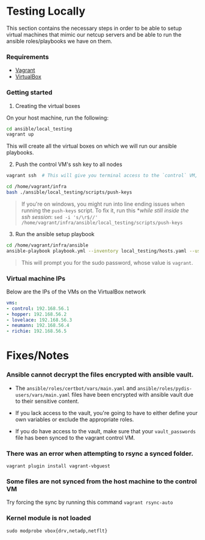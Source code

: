 # Testing Locally

This section contains the necessary steps in order to be able to setup virtual machines that mimic our netcup servers and be able to run the ansible roles/playbooks we have on them.

### Requirements

- [Vagrant](https://developer.hashicorp.com/vagrant/docs/installation)
- [VirtualBox](https://www.virtualbox.org/wiki/Downloads)


### Getting started

1. Creating the virtual boxes

On your host machine, run the following:

```bash
cd ansible/local_testing
vagrant up
```

This will create all the virtual boxes on which we will run our ansible playbooks.

2. Push the control VM's ssh key to all nodes


```bash
vagrant ssh  # This will give you terminal access to the `control` VM, which we will use as the ansible control node.

cd /home/vagrant/infra
bash ./ansible/local_testing/scripts/push-keys
```

> If you're on windows, you might run into line ending issues when running the `push-keys` script.
> To fix it, run this **while still inside the ssh session*: `sed -i 's/\r$//' /home/vagrant/infra/ansible/local_testing/scripts/push-keys`


3. Run the ansible setup playbook

```bash
cd /home/vagrant/infra/ansible
ansible-playbook playbook.yml --inventory local_testing/hosts.yaml --user vagrant
```

> This will prompt you for the sudo password, whose value is `vagrant`.


### Virtual machine IPs

Below are the IPs of the VMs on the VirtualBox network
```yaml
vms:
- control: 192.168.56.1
- hopper: 192.168.56.2
- lovelace: 192.168.56.3
- neumann: 192.168.56.4
- richie: 192.168.56.5
```


# Fixes/Notes


### Ansible cannot decrypt the files encrypted with ansible vault.

* The `ansible/roles/certbot/vars/main.yaml` and `ansible/roles/pydis-users/vars/main.yaml` files have been encrypted with ansible vault due to their sensitive content.

* If you lack access to the vault, you're going to have to either define your own variables or exclude the appropriate roles.

* If you do have access to the vault, make sure that your `vault_passwords` file has been synced to the vagrant control VM.


### There was an error when attempting to rsync a synced folder.

```shell
vagrant plugin install vagrant-vbguest
```

### Some files are not synced from the host machine to the control VM

Try forcing the sync by running this command `vagrant rsync-auto`

### Kernel module is not loaded
```shell
sudo modprobe vbox{drv,netadp,netflt}
```
